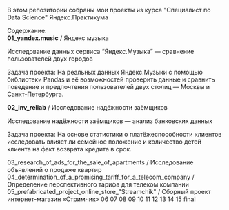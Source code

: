 В этом репозитории собраны мои проекты из курса "Специалист по Data Science" Яндекс.Практикума

Содержание: 
<br>
**01_yandex.music** / Яндекс музыка
<br>

Исследование данных сервиса “Яндекс.Музыка” — сравнение пользователей двух городов
<br>

Задача проекта: На реальных данных Яндекс.Музыки c помощью библиотеки Pandas и её возможностей проверить данные и сравнить поведение и предпочтения пользователей двух столиц — Москвы и Санкт-Петербурга.
<br>

**02_inv_reliab** / Исследование надёжности заёмщиков
<br>

Исследование надёжности заёмщиков — анализ банковских данных
<br>

Задача проекта: На основе статистики о платёжеспособности клиентов исследовать влияет ли семейное положение и количество детей клиента на факт возврата кредита в срок.
<br>


03_research_of_ads_for_the_sale_of_apartments / Исследование объявлений о продаже квартир
<br>
04_determination_of_a_promising_tariff_for_a_telecom_company / Определение перспективного тарифа для телеком компании
<br>
05_prefabricated_project_online_store_"Streamchik" / Сборный проект интернет-магазин «Стримчик»
06
07
08
09
10
11
12
13
14
15
final
